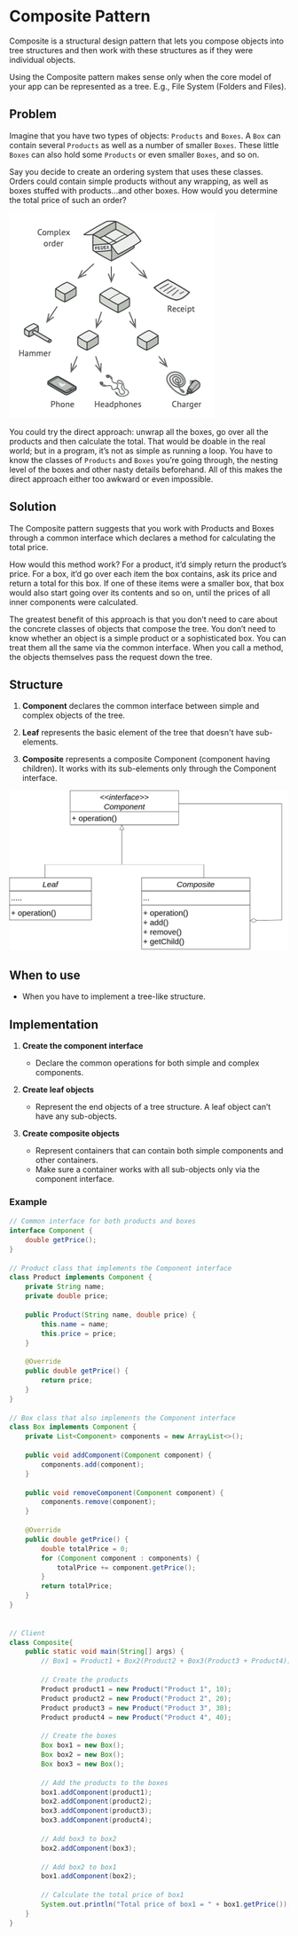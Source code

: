 # Composite Pattern

Composite is a structural design pattern that lets you compose objects into tree structures and then work with these structures as if they were individual objects.

Using the Composite pattern makes sense only when the core model of your app can be represented as a tree. E.g., File System (Folders and Files).

## Problem

Imagine that you have two types of objects: `Products` and `Boxes`. A `Box` can contain several `Products` as well as a number of smaller `Boxes`. These little `Boxes` can also hold some `Products` or even smaller `Boxes`, and so on.

Say you decide to create an ordering system that uses these classes. Orders could contain simple products without any wrapping, as well as boxes stuffed with products...and other boxes. How would you determine the total price of such an order?

![Composite Pattern Problem](/imgs/Composite-Problem.png)

You could try the direct approach: unwrap all the boxes, go over all the products and then calculate the total. That would be doable in the real world; but in a program, it’s not as simple as running a loop. You have to know the classes of `Products` and `Boxes` you’re going through, the nesting level of the boxes and other nasty details beforehand. All of this makes the direct approach either too awkward or even impossible.

## Solution

The Composite pattern suggests that you work with Products and Boxes through a common interface which declares a method for calculating the total price.

How would this method work? For a product, it’d simply return the product’s price. For a box, it’d go over each item the box contains, ask its price and return a total for this box. If one of these items were a smaller box, that box would also start going over its contents and so on, until the prices of all inner components were calculated.

The greatest benefit of this approach is that you don’t need to care about the concrete classes of objects that compose the tree. You don’t need to know whether an object is a simple product or a sophisticated box. You can treat them all the same via the common interface. When you call a method, the objects themselves pass the request down the tree.

## Structure

1. **Component** declares the common interface between simple and complex objects of the tree.

2. **Leaf** represents the basic element of the tree that doesn't have sub-elements.

3. **Composite** represents a composite Component (component having children). It works with its sub-elements only through the Component interface.

![Composite Pattern Structure](/imgs/Composite-Structure.png)

## When to use

- When you have to implement a tree-like structure.

## Implementation

1. **Create the component interface**
    - Declare the common operations for both simple and complex components.

2. **Create leaf objects**
    - Represent the end objects of a tree structure. A leaf object can’t have any sub-objects.

3. **Create composite objects**
    - Represent containers that can contain both simple components and other containers.
    - Make sure a container works with all sub-objects only via the component interface.

### Example

```java
// Common interface for both products and boxes
interface Component {
    double getPrice();
}

// Product class that implements the Component interface
class Product implements Component {
    private String name;
    private double price;

    public Product(String name, double price) {
        this.name = name;
        this.price = price;
    }

    @Override
    public double getPrice() {
        return price;
    }
}

// Box class that also implements the Component interface
class Box implements Component {
    private List<Component> components = new ArrayList<>();

    public void addComponent(Component component) {
        components.add(component);
    }

    public void removeComponent(Component component) {
        components.remove(component);
    }

    @Override
    public double getPrice() {
        double totalPrice = 0;
        for (Component component : components) {
            totalPrice += component.getPrice();
        }
        return totalPrice;
    }
}


// Client
class Composite{
    public static void main(String[] args) {
        // Box1 = Product1 + Box2(Product2 + Box3(Product3 + Product4))

        // Create the products
        Product product1 = new Product("Product 1", 10);
        Product product2 = new Product("Product 2", 20);
        Product product3 = new Product("Product 3", 30);
        Product product4 = new Product("Product 4", 40);
        
        // Create the boxes
        Box box1 = new Box();
        Box box2 = new Box();
        Box box3 = new Box();

        // Add the products to the boxes
        box1.addComponent(product1);
        box2.addComponent(product2);
        box3.addComponent(product3);
        box3.addComponent(product4);

        // Add box3 to box2
        box2.addComponent(box3);

        // Add box2 to box1
        box1.addComponent(box2);

        // Calculate the total price of box1
        System.out.println("Total price of box1 = " + box1.getPrice());
    }
}
```